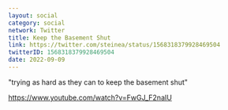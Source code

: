 ```yaml
---
layout: social
category: social
network: Twitter
title: Keep the Basement Shut
link: https://twitter.com/steinea/status/1568318379928469504
twitterID: 1568318379928469504
date: 2022-09-09
---
```


"trying as hard as they can to keep the basement shut"

<https://www.youtube.com/watch?v=FwGJ_F2naIU>
